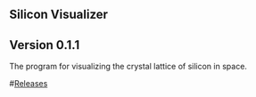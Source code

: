## **Silicon Visualizer**

## Version 0.1.1
The program for visualizing the crystal lattice of silicon in space.

#[Releases](https://github.com/minium2/SiliconVisualiser/releases)

